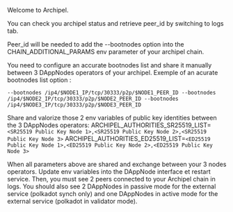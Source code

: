 Welcome to Archipel.

You can check you archipel status and retrieve peer_id by switching to logs tab. 

Peer_id will be needed to add the --bootnodes option into the CHAIN_ADDITIONAL_PARAMS env parameter of your archipel chain.

You need to configure an accurate bootnodes list and share it manually between 3 DAppNodes operators of your archipel.
Exemple of an acurate bootnodes list option :

`--bootnodes /ip4/$NODE1_IP/tcp/30333/p2p/$NODE1_PEER_ID --bootnodes /ip4/$NODE2_IP/tcp/30333/p2p/$NODE2_PEER_ID --bootnodes /ip4/$NODE3_IP/tcp/30333/p2p/$NODE3_PEER_ID`

Share and valorize those 2 env variables of public key identities between the 3 DAppNodes operators: 
ARCHIPEL_AUTHORITIES_SR25519_LIST=`<SR25519 Public Key Node 1>,<SR25519 Public Key Node 2>,<SR25519 Public Key Node 3>`
ARCHIPEL_AUTHORITIES_ED25519_LIST=`<ED25519 Public Key Node 1>,<ED25519 Public Key Node 2>,<ED25519 Public Key Node 3>`

When all parameters above are shared and exchange between your 3 nodes operators. 
Update env variables into the DAppNode interface et restart service. Then, you must see 2 peers connected to your Archipel chain in logs.
You should also see 2 DAppNodes in passive mode for the external service (polkadot synch only) and one DAppNodes in active mode for the external service (polkadot in validator mode). 
